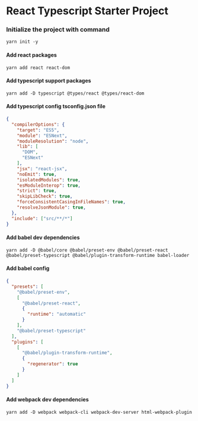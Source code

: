 # React Typescript Starter Project

### Initialize the project with command

```
yarn init -y
```

#### Add react packages
```
yarn add react react-dom
```


#### Add typescript support packages
```
yarn add -D typescript @types/react @types/react-dom
```

#### Add typescript config tsconfig.json file
```json
{
  "compilerOptions": {
    "target": "ES5",
    "module": "ESNext",
    "moduleResolution": "node",
    "lib": [
      "DOM",
      "ESNext"
    ],
    "jsx": "react-jsx",
    "noEmit": true,
    "isolatedModules": true,
    "esModuleInterop": true,
    "strict": true,
    "skipLibCheck": true,
    "forceConsistentCasingInFileNames": true,
    "resolveJsonModule": true,
  },
  "include": ["src/**/*"]
}
```
#### Add babel dev dependencies
```
yarn add -D @babel/core @babel/preset-env @babel/preset-react @babel/preset-typescript @babel/plugin-transform-runtime babel-loader
```

#### Add babel config
```json
{
  "presets": [
    "@babel/preset-env",
    [
      "@babel/preset-react",
      {
        "runtime": "automatic"
      }
    ],
    "@babel/preset-typescript"
  ],
  "plugins": [
    [
      "@babel/plugin-transform-runtime",
      {
        "regenerator": true
      }
    ]
  ]
}
```
#### Add webpack dev dependencies
```
yarn add -D webpack webpack-cli webpack-dev-server html-webpack-plugin
```
